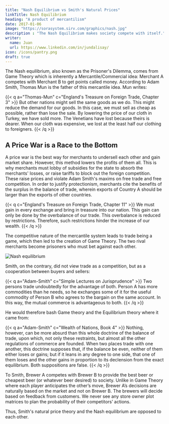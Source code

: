 ```yaml
---
title: "Nash Equilibrium vs Smith's Natural Prices"
linkTitle: Nash Equilibrium
heading: "A product of mercantilism"
date: 2017-01-06
image: "https://sorasystem.sirv.com/graphics/nash.jpg"
description : "The Nash Equilibrium makes society compete with itself."
writer:
  name: Juan
  url: https://www.linkedin.com/in/jundalisay/
icon: /icons/pantry.png
draft: true
---
```



The Nash equilibrium, also known as the Prisoner's Dilemma, comes from Game Theory which is inherently a Mercantile/Commercial idea: Merchant A competes with Merchant B to get points called money. According to Adam Smith, Thomas Mun is the father of this mercantile idea. Mun writes:

{{< q a="Thomas-Mun" c="England's Treasure on Foreign Trade, Chapter 3" >}}
But other nations might sell the same goods as we do. This might reduce the demand for our goods. In this case, we must sell as cheap as possible, rather than lose the sale. By lowering the price of our cloth in Turkey, we have sold more. The Venetians have lost because theirs is dearer. When our cloth was expensive, we lost at the least half our clothing to foreigners.
{{< /q >}}


## A Price War is a Race to the Bottom
<!--  Better with State Support -->

A price war is the best way for merchants to undersell each other and gain market share. However, this method lowers the profits of them all. This is why merchants must lobby of subsidies for the state to absorb the merchants' losses, or raise tariffs to block out the foreign competition. These raise prices and violate Adam Smith's maxims on free trade and free competition. In order to justify protectionism, merchants cite the benefits of the surplus in the balance of trade, wherein exports of Country A should be larger than the exports of other countries. 

{{< q c="England's Treasure on Foreign Trade, Chapter 11" >}}
We must gain in every exchange and bring in treasure into our nation. This gain can only be done by the overbalance of our trade. This overbalance is reduced by restrictions. Therefore, such restrictions hinder the increase of our wealth.
{{< /q >}}


The competitive nature of the mercantile system leads to trade being a game, which then led to the creation of Game Theory. The two rival merchants become prisoners who must bet against each other.

![Nash equilibrium](https://sorasystem.sirv.com/graphics/nash.jpg)


Smith, on the contrary, did not view trade as a competition, but as a cooperation between buyers and sellers:

{{< q a="Adam-Smith" c="Simple Lectures on Jurisprudence" >}}
Two persons trade undoubtedly for the advantage of both. Person A has more commodities than he needs, so he exchanges some of it for the useful commodity of Person B who agrees to the bargain on the same account. In this way, the mutual commerce is advantageous to both.
{{< /q >}}


He would therefore bash Game theory and the Equilibrium theory where it came from:

{{< q a="Adam-Smith" c="Wealth of Nations, Book 4" >}}
Nothing, however, can be more absurd than this whole doctrine of the balance of trade, upon which, not only these restraints, but almost all the other regulations of commerce are founded. When two places trade with one another, this doctrine supposes that, if the balance be even, neither of them either loses or gains; but if it leans in any degree to one side, that one of them loses and the other gains in proportion to its declension from the exact equilibrium. Both suppositions are false. 
{{< /q >}}

To Smith, Brewer A competes with Brewer B to provide the best beer or cheapest beer (or whatever beer desired) to society. Unlike in Game Theory where each player anticipates the other’s move, Brewer A’s decisions are naturally based on the market and not on Brewer B. The brewers will decide based on feedback from customers. We never see any store owner plot matrices to plan the probability of their competitors’ actions.

Thus, Smith's natural price theory and the Nash equilibrium are opposed to each other.